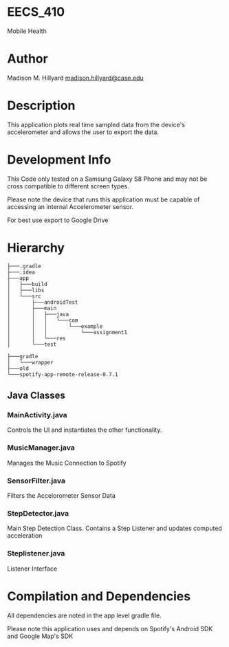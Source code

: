 # EECS_410
Mobile Health

# Author
Madison M. Hillyard
madison.hillyard@case.edu

# Description
This application plots real time sampled data from the device's accelerometer and allows the user to export the data.

# Development Info

This Code only tested on a Samsung Galaxy S8 Phone and may not be cross compatible to different screen types. 

Please note the device that runs this application must be capable of accessing an internal Accelerometer sensor.

For best use export to Google Drive

# Hierarchy

```console
├───.gradle  
├───.idea  
├───app
│   ├───build
│   ├───libs
│   └───src
│       ├───androidTest
│       ├───main
│       │   ├───java
│       │   │   └───com
│       │   │       └───example
│       │   │           └───assignment1
│       │   └───res
│       └───test

├───gradle
│   └───wrapper
├───old
└───spotify-app-remote-release-0.7.1

```

## Java Classes

### MainActivity.java

Controls the UI and instantiates the other functionality.

### MusicManager.java

Manages the Music Connection to Spotify

### SensorFilter.java

Filters the Accelorometer Sensor Data

### StepDetector.java

Main Step Detection Class. Contains a Step Listener and updates computed acceleration

### Steplistener.java

Listener Interface

# Compilation and Dependencies

All dependencies are noted in the app level gradle file.

Please note this application uses and depends on Spotify's Android SDK and Google Map's SDK